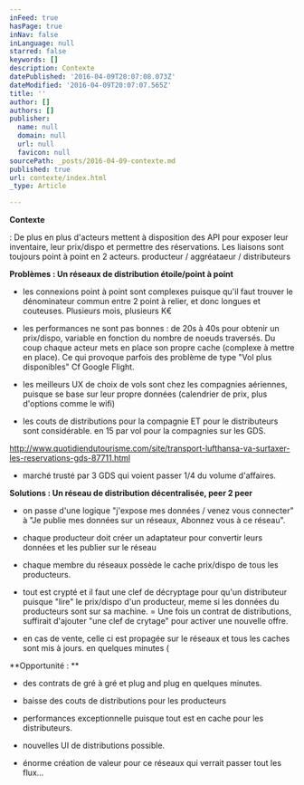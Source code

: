 ```yaml
---
inFeed: true
hasPage: true
inNav: false
inLanguage: null
starred: false
keywords: []
description: Contexte
datePublished: '2016-04-09T20:07:08.073Z'
dateModified: '2016-04-09T20:07:07.565Z'
title: ''
author: []
authors: []
publisher:
  name: null
  domain: null
  url: null
  favicon: null
sourcePath: _posts/2016-04-09-contexte.md
published: true
url: contexte/index.html
_type: Article

---
```

**Contexte**

: De plus en plus d'acteurs mettent à disposition des API pour exposer leur inventaire, leur prix/dispo et permettre des réservations.  Les liaisons sont toujours point à point en 2 acteurs.   producteur / aggréataeur / distributeurs

**Problèmes  :  Un réseaux de distribution étoile/point à point**

- les connexions point à point sont complexes puisque qu'il faut trouver le dénominateur commun entre 2 point à relier, et donc longues et couteuses. Plusieurs mois, plusieurs K€

- les performances ne sont pas bonnes  : de 20s à 40s pour obtenir un prix/dispo, variable en fonction du nombre de noeuds traversés.  Du coup chaque acteur mets en place son propre cache (complexe à mettre en place).  Ce qui provoque parfois des problème de type "Vol plus disponibles"  Cf Google Flight.

- les meilleurs UX de choix de vols sont chez les compagnies aériennes, puisque se base sur leur propre données (calendrier de prix, plus d'options comme le wifi)

- les couts de distributions pour la compagnie ET pour le distributeurs sont considérable.  en 15 par vol pour la compagnies sur les GDS.   

http://www.quotidiendutourisme.com/site/transport-lufthansa-va-surtaxer-les-reservations-gds-87711.html

- marché trusté par 3 GDS qui voient passer 1/4 du volume d'affaires.

**Solutions : Un réseau de distribution décentralisée, peer 2 peer**

- on passe d'une logique "j'expose mes données / venez vous connecter" à  "Je publie mes données sur un réseaux, Abonnez vous à ce réseau".

- chaque producteur doit créer un adaptateur pour convertir leurs données et les publier sur le réseau 

- chaque membre du réseaux possède le cache prix/dispo de tous les producteurs.

- tout est crypté et il faut une clef de décryptage pour qu'un distributeur puisque "lire" le prix/dispo d'un producteur, meme si les données du producteurs sont sur sa machine.  = Une fois un contrat de distributions, suffirait d'ajouter "une clef de crytage" pour activer une nouvelle offre.

- en cas de vente, celle ci est propagée sur le réseaux et tous les caches sont mis à jours. en quelques minutes (

**Opportunité : **

- des contrats de gré à gré et plug and plug en quelques minutes.

- baisse des couts de distributions pour les producteurs

- performances exceptionnelle puisque tout est en cache pour les distributeurs.

- nouvelles UI de distributions possible.

[][0]

- énorme création de valeur pour ce réseaux qui verrait passer tout les flux...

[0]: http://www.quotidiendutourisme.com/site/transport-lufthansa-va-surtaxer-les-reservations-gds-87711.html